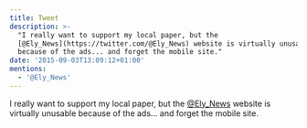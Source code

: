 ```yaml
---
title: Tweet
description: >-
  "I really want to support my local paper, but the
  [@Ely_News](https://twitter.com/@Ely_News) website is virtually unusable
  because of the ads... and forget the mobile site."
date: '2015-09-03T13:09:12+01:00'
mentions:
  - '@Ely_News'
---
```

I really want to support my local paper, but the [@Ely_News](https://twitter.com/@Ely_News) website is virtually unusable because of the ads... and forget the mobile site.

